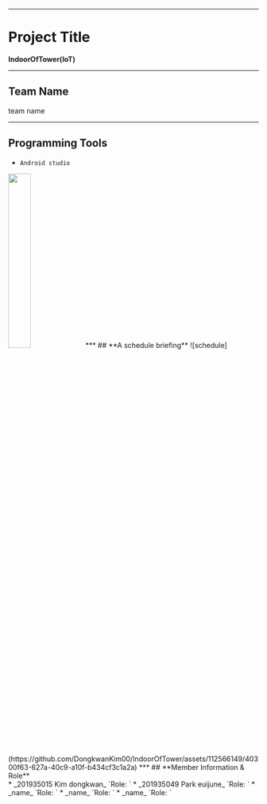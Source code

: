 ***
# **Project Title**
**IndoorOfTower(IoT)**
***
## **Team Name**    
team name
***
## Programming Tools
* `Android studio`<br>
<img src="https://github.com/DongkwanKim00/IndoorOfTower/assets/112566149/34e5a914-fb83-47ea-b657-e89a40792b67" width="30%" height="30%"/>
***
## **A schedule briefing**
![schedule](https://github.com/DongkwanKim00/IndoorOfTower/assets/112566149/40300f63-627a-40c9-a10f-b434cf3c1a2a)
***
## **Member Information & Role**<br>
* _201935015 Kim dongkwan_ `Role: `
* _201935049 Park euijune_ `Role: `
* _name_ `Role: `
* _name_ `Role: `
* _name_ `Role: `
